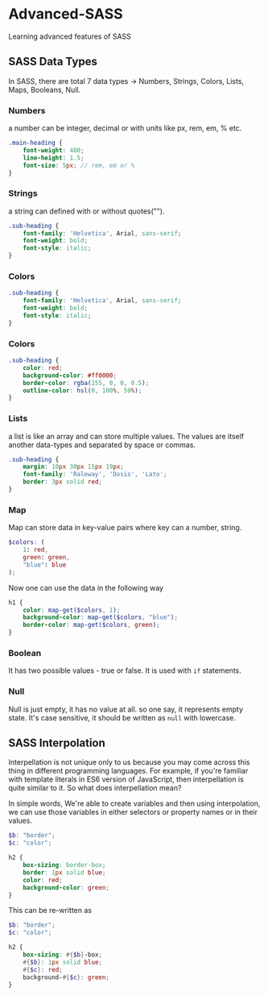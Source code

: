 # Advanced-SASS
Learning advanced features of SASS

## SASS Data Types
  In SASS, there are total 7 data types -> Numbers, Strings, Colors, Lists, Maps, Booleans, Null.

### Numbers ###
a number can be integer, decimal or with units like px, rem, em, % etc.

```scss
.main-heading {
    font-weight: 400;
    line-height: 1.5;
    font-size: 5px; // rem, em or % 
}
```
### Strings ###
a string can defined with or without quotes("").

```scss
.sub-heading {
    font-family: 'Helvetica', Arial, sans-serif;
    font-weight: bold;
    font-style: italic;
}
```
### Colors ###

```scss
.sub-heading {
    font-family: 'Helvetica', Arial, sans-serif;
    font-weight: bold;
    font-style: italic;
}
```
### Colors ###

```scss
.sub-heading {
    color: red;
    background-color: #ff0000;
    border-color: rgba(255, 0, 0, 0.5);
    outline-color: hsl(0, 100%, 50%);
}
```
### Lists ###
a list is like an array and can store multiple values. The values are itself another data-types and separated by space or commas.

```scss
.sub-heading {
    margin: 10px 30px 15px 19px;
    font-family: 'Raleway', 'Dosis', 'Lato';
    border: 3px solid red;
}
```
### Map ###
Map can store data in key-value pairs where key can a number, string.

```scss
$colors: (
    1: red,
    green: green,
    "blue": blue
);
```

Now one can use the data in the following way
```scss
h1 {
    color: map-get($colors, 1);
    background-color: map-get($colors, "blue");
    border-color: map-get($colors, green);
}
```
### Boolean ###
It has two possible values - true or false. It is used with `if` statements.

### Null ###
Null is just empty, it has no value at all. so one say, it represents empty state. It's case sensitive, it should be written as `null` with lowercase.

## SASS Interpolation
Interpellation is not unique only to us because you may come across this thing in different programming languages. For example, if you're familiar with template literals in ES6 version of JavaScript, then interpellation is quite similar to it. So what does interpellation mean?


In simple words, We're able to create variables and then using interpolation, we can use those variables in either selectors or property names or in their values.

```scss
$b: "border";
$c: "color";

h2 {
    box-sizing: border-box;
    border: 1px solid blue;
    color: red;
    background-color: green;
}
```
This can be re-written as
```scss
$b: "border";
$c: "color";

h2 {
    box-sizing: #{$b}-box;
    #{$b}: 1px solid blue;
    #{$c}: red;
    background-#{$c}: green;
}
```

